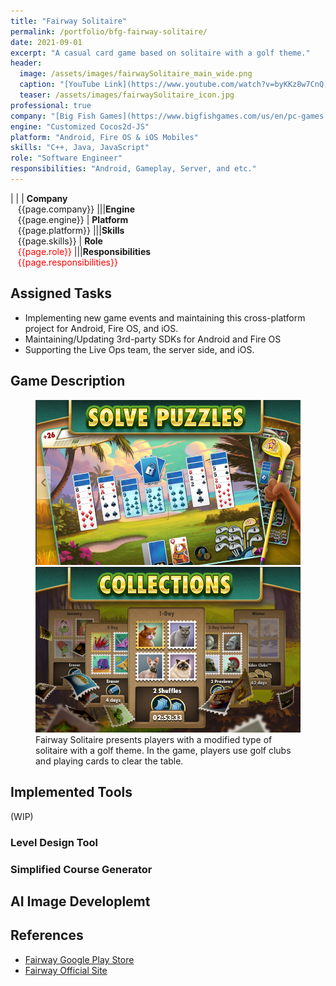 ```yaml
---
title: "Fairway Solitaire"
permalink: /portfolio/bfg-fairway-solitaire/
date: 2021-09-01
excerpt: "A casual card game based on solitaire with a golf theme."
header:
  image: /assets/images/fairwaySolitaire_main_wide.png
  caption: "[YouTube Link](https://www.youtube.com/watch?v=byKKz8w7CnQ)"
  teaser: /assets/images/fairwaySolitaire_icon.jpg
professional: true
company: "[Big Fish Games](https://www.bigfishgames.com/us/en/pc-games.html)"
engine: "Customized Cocos2d-JS"
platform: "Android, Fire OS & iOS Mobiles"
skills: "C++, Java, JavaScript"
role: "Software Engineer"
responsibilities: "Android, Gameplay, Server, and etc."
---
```


| |
| **Company**<br>&nbsp;&nbsp;&nbsp;{{page.company}}								|||**Engine**<br>&nbsp;&nbsp;&nbsp;{{page.engine}}
| **Platform**<br>&nbsp;&nbsp;&nbsp;{{page.platform}}							|||**Skills**<br>&nbsp;&nbsp;&nbsp;{{page.skills}}
| **Role**<br>&nbsp;&nbsp;&nbsp;<span style="color:red">{{page.role}}</span>	|||**Responsibilities**<br>&nbsp;&nbsp;&nbsp;<span style="color:red">{{page.responsibilities}}</span>

## Assigned Tasks
 - Implementing new game events and maintaining this cross-platform project for Android, Fire OS, and iOS.
 - Maintaining/Updating 3rd-party SDKs for Android and Fire OS
 - Supporting the Live Ops team, the server side, and iOS.

## Game Description
<figure class="half">
	<img src="/assets/images/fairwaySolitaire_desc_1.png">
	<img src="/assets/images/fairwaySolitaire_desc_2.png">
	<figcaption>Fairway Solitaire presents players with a modified type of solitaire with a golf theme. In the game, players use golf clubs and playing cards to clear the table.</figcaption>
</figure>

## Implemented Tools
(WIP)

### Level Design Tool

### Simplified Course Generator

## AI Image Developlemt

## References
 - [Fairway Google Play Store](https://play.google.com/store/apps/details?id=com.bigfishgames.fairwaysolitaireuniversalf2pgoogle&hl=en_US&gl=US)
 - [Fairway Official Site](https://www.bigfishgames.com/us/en/company/fairway-solitaire.html)
 